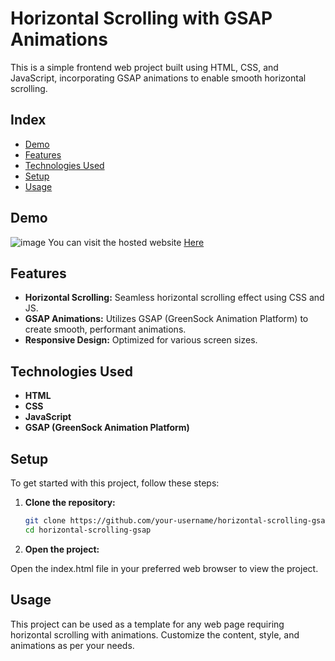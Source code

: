 # Horizontal Scrolling with GSAP Animations

This is a simple frontend web project built using HTML, CSS, and JavaScript, incorporating GSAP animations to enable smooth horizontal scrolling.

## Index
- [Demo](#demo)
- [Features](#features)
- [Technologies Used](#technologies-used)
- [Setup](#setup)
- [Usage](#usage)

## Demo
![image](https://github.com/user-attachments/assets/40849f96-b00f-490e-8862-4eef9d5e3f7d)
You can visit the hosted website [Here](https://tanishqkashla.github.io/GSAP-HorizontalScrolling)


## Features

- **Horizontal Scrolling:** Seamless horizontal scrolling effect using CSS and JS.
- **GSAP Animations:** Utilizes GSAP (GreenSock Animation Platform) to create smooth, performant animations.
- **Responsive Design:** Optimized for various screen sizes.

## Technologies Used

- **HTML**
- **CSS**
- **JavaScript**
- **GSAP (GreenSock Animation Platform)**

## Setup

To get started with this project, follow these steps:

1. **Clone the repository:**

   ```bash
   git clone https://github.com/your-username/horizontal-scrolling-gsap.git
   cd horizontal-scrolling-gsap
   ```
2. **Open the project:**

Open the index.html file in your preferred web browser to view the project.

## Usage
This project can be used as a template for any web page requiring horizontal scrolling with animations. Customize the content, style, and animations as per your needs.
